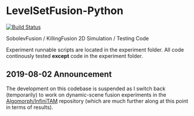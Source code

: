 # LevelSetFusion-Python
[![Build Status](https://travis-ci.com/Algomorph/LevelSetFusion-Python.svg?branch=master)](https://travis-ci.com/Algomorph/LevelSetFusion-Python)

SobolevFusion / KillingFusion 2D Simulation / Testing Code

Experiment runnable scripts are located in the experiment folder. All code continously tested **except** code in the experiment folder.

## 2019-08-02 Announcement

The development on this codebase is suspended as I switch back (temporarily) to work on dynamic-scene fusion experiments in the [Algomorph/InfiniTAM](https://github.com/Algomorph/InfiniTAM) repository (which are much further along at this point in terms of results).
